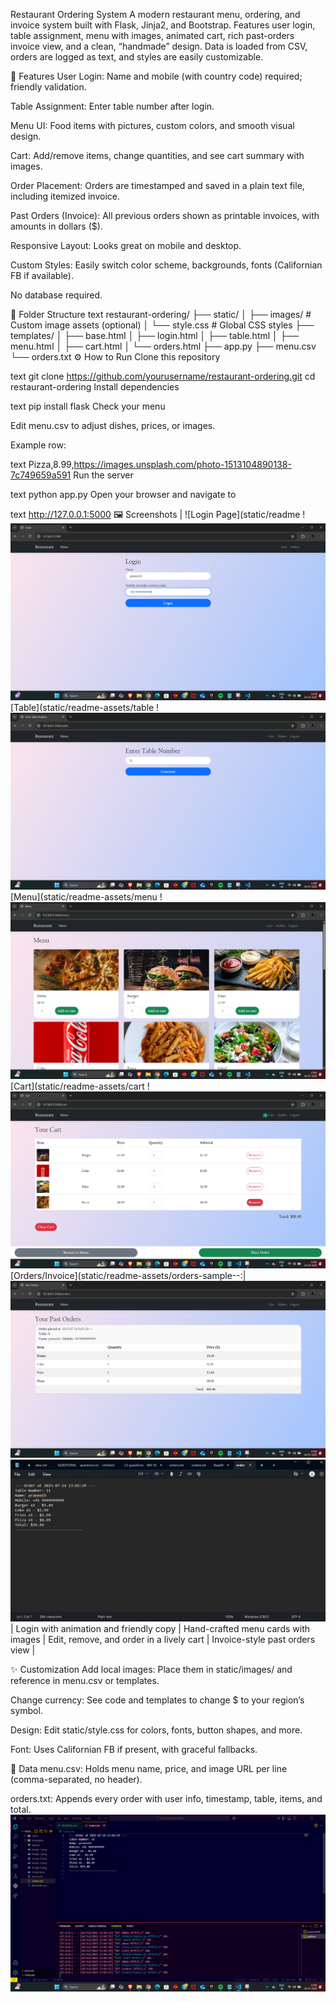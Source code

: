 Restaurant Ordering System
A modern restaurant menu, ordering, and invoice system built with Flask, Jinja2, and Bootstrap.
Features user login, table assignment, menu with images, animated cart, rich past-orders invoice view, and a clean, “handmade” design.
Data is loaded from CSV, orders are logged as text, and styles are easily customizable.

🚀 Features
User Login: Name and mobile (with country code) required; friendly validation.

Table Assignment: Enter table number after login.

Menu UI: Food items with pictures, custom colors, and smooth visual design.

Cart: Add/remove items, change quantities, and see cart summary with images.

Order Placement: Orders are timestamped and saved in a plain text file, including itemized invoice.

Past Orders (Invoice): All previous orders shown as printable invoices, with amounts in dollars ($).

Responsive Layout: Looks great on mobile and desktop.

Custom Styles: Easily switch color scheme, backgrounds, fonts (Californian FB if available).

No database required.

📁 Folder Structure
text
restaurant-ordering/
├── static/
│   ├── images/          # Custom image assets (optional)
│   └── style.css        # Global CSS styles
├── templates/
│   ├── base.html
│   ├── login.html
│   ├── table.html
│   ├── menu.html
│   ├── cart.html
│   └── orders.html
├── app.py
├── menu.csv
└── orders.txt
⚙️ How to Run
Clone this repository

text
git clone https://github.com/yourusername/restaurant-ordering.git
cd restaurant-ordering
Install dependencies

text
pip install flask
Check your menu

Edit menu.csv to adjust dishes, prices, or images.

Example row:

text
Pizza,8.99,https://images.unsplash.com/photo-1513104890138-7c749659a591
Run the server

text
python app.py
Open your browser and navigate to

text
http://127.0.0.1:5000
🖼️ Screenshots
| ![Login Page](static/readme !
![alt text](image-1.png)
[Table](static/readme-assets/table !
![alt text](image-2.png)
[Menu](static/readme-assets/menu !
![alt text](image-3.png)
[Cart](static/readme-assets/cart !
![alt text](image-4.png)
[Orders/Invoice](static/readme-assets/orders-sample--:|
![alt text](image-5.png)
![alt text](image-6.png)
| Login with animation and friendly copy | Hand-crafted menu cards with images | Edit, remove, and order in a lively cart | Invoice-style past orders view |

✨ Customization
Add local images: Place them in static/images/ and reference in menu.csv or templates.

Change currency: See code and templates to change $ to your region’s symbol.

Design: Edit static/style.css for colors, fonts, button shapes, and more.

Font: Uses Californian FB if present, with graceful fallbacks.

📂 Data
menu.csv: Holds menu name, price, and image URL per line (comma-separated, no header).

orders.txt: Appends every order with user info, timestamp, table, items, and total.![alt text](image-7.png)

